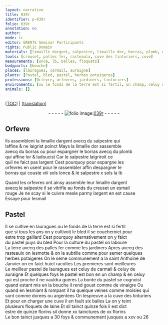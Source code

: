 ```yaml
---
layout: narrative
title: 039r
identifier: p-039r
folio: 039r
annotation: no
author:
mode: tc
editor: GR8975 Seminar Participants
rights: Public Domain
materials: [limaille dargent, salpestre, limaille dor, borras, plomb, or, argent, esmail rouge, cuivre, esmail, Pastel, pastel, fer, vinaigre, balles, laine]
tools: [creuset, palles fer, rasteaulx, cuve des tinturiers, cuve]
measurements: [once, lb, balles, floquets]
bodyparts: [bouche]
places: [lauragues, carmail, auraigne]
plants: [Pastel, bled, pastel, herbes potaigeres]
professions: [Orfevre, orfevres, jardiners, tinturiers]
environments: [ou le fonds de la terre est si fertil, un champ, celuy qui est proche]
animals: []
---
```


 <p><a href="{{ site.baseurl }}/diplomatic/">[TOC]</a> | <a href="{{ site.baseurl }}/texts/p-039r_tl/" target="_blank">[translation]</a></p><div class="folio" align="center">- - - - - <a href="http://gallica.bnf.fr/ark:/12148/btv1b10500001g/f83.image" target="_blank"><img src="https://cu-mkp.github.io/2017-workshop-edition/assets/photo-icon.png" alt="folio image: " style="display:inline-block; margin-bottom:-3px;"/>039r</a> - - - - - </div>  
  

## <span class="pro">Orfevre</span>

 
Ils assemblent la <span class="m">limaille dargent</span> avecq du <span class="m">salpestre</span> qui<br/> laffine & ne laigrist poinct Mays la <span class="m">limaille dor</span> sassemble<br/> avecq du <span class="m">borras</span> ou pour espargner le <span class="m">borras</span> avecq du <span class="m">plomb</span><br/> qui affine l<span class="m">or</span> & ladoucist Car le <span class="m">salpestre</span> laigriroit ce<br/> quil ne faict pas l<span class="m">argent</span> Cest pourquoy pour espargne les<br/> <span class="pro">orfevres</span> en usent pour le rassembler affin despargner le<br/> <span class="m">borras</span> qui couste viii <span class="cn">s<span class="exp">ols</span></span> l<span class="ms">once</span> & le <span class="m">salpestre</span> x <span class="cn">s<span class="exp">ols</span></span> la <span class="ms">lb</span>
 
Quand les <span class="pro">orfevres</span> ont ainsy assemble leur <span class="m">limaille dargent</span><br/> avecq le <span class="m">salpestre</span> il se vitrifie au fonds du <span class="tl">creuset</span> un <span class="m">esmail<br/> rouge</span> Je ne scay si le <span class="m">cuivre</span> mesle parmy l<span class="m">argent</span> en est cause<br/> Essaye pour l<span class="m">esmail</span>
 
 
  

## <span class="m"><span class="pa">Pastel</span></span>

 
Il se cultive en <span class="pl">lauragues</span> <span class="env">ou le fonds de la terre est si fertil</span><br/> que si <span class="tmp">tous les ans</span> on y cultivoit le <span class="pa">bled</span> il se coucheroict pour<br/> estre trop gaillard Cest pourquoy alternativement on y faict<br/> du <span class="m"><span class="pa">pastel</span></span> puys du <span class="pa">bled</span> Pour la culture du <span class="m"><span class="pa">pastel</span></span> on laboure<br/> La terre avecq des <span class="tl">palles <span class="m">fer</span></span> co<span class="exp">mm</span>e les <span class="pro">jardiners</span> Apres avecq des<br/> <span class="tl">rasteaulx</span> on lesmotte & on la subtilie co<span class="exp">mm</span>e pour semer quelques<br/> <span class="pa">herbes potaigeres</span> On le seme com<span class="exp">munem</span>ent a la <span class="tmp">saint Anthoine de<br/> Janvier</span> on en faict huict racoltes Les premieres sont meilleures<br/> Le meilleur <span class="m"><span class="pa">pastel</span></span> de <span class="pl">lauragues</span> est celuy de <span class="pl">carmail</span> & celuy de<br/> <span class="pl">auraigne</span> Et quelques foys le <span class="m"><span class="pa">pastel</span></span> est bon en <span class="env">un champ</span> & en <span class="env">celuy<br/> qui est proche</span> il ne vauldra gueres La bonte du <span class="m"><span class="pa">pastel</span></span> se cognoist<br/> quand estant mis en la <span class="bp">bouche</span> il rend <span class="sn">goust comme de <span class="m">vinaigre</span></span> Ou<br/> quand en lesmiant & rompant il ha quelque veines co<span class="exp">mm</span>e moisies qui<br/> sont co<span class="exp">mm</span>e dorees ou argentees On lespreuve a la <span class="tl">cuve des <span class="pro">tinturiers</span></span><br/> Et pour en charger une <span class="tl">cuve</span> il en fault six <span class="ms"><span class="m">balles</span></span> La on y teint<br/> plusieurs <span class="ms">floquets</span> de <span class="m">laine</span> Et sil tainct quinze fois il est dict<br/> estre de quinze <span class="cn">florins</span> sil donne xx tainctures de xx <span class="cn">florins</span><br/> Le bon tainct jusques a 30 foys & co<span class="exp">mmune</span>ment jusques a xxv ou 26
 
 